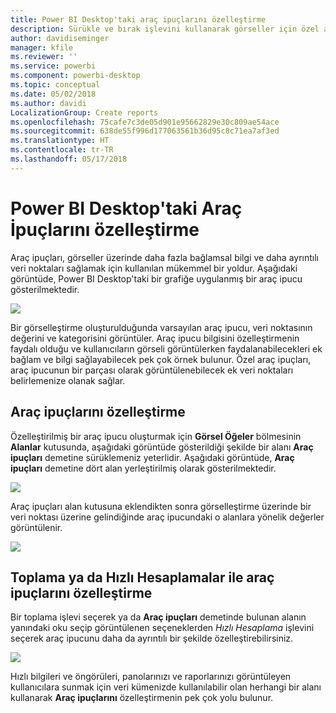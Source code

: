 ```yaml
---
title: Power BI Desktop'taki araç ipuçlarını özelleştirme
description: Sürükle ve bırak işlevini kullanarak görseller için özel araç ipuçları oluşturma
author: davidiseminger
manager: kfile
ms.reviewer: ''
ms.service: powerbi
ms.component: powerbi-desktop
ms.topic: conceptual
ms.date: 05/02/2018
ms.author: davidi
LocalizationGroup: Create reports
ms.openlocfilehash: 75cafe7c3de05d901e95662829e30c809ae54ace
ms.sourcegitcommit: 638de55f996d177063561b36d95c8c71ea7af3ed
ms.translationtype: HT
ms.contentlocale: tr-TR
ms.lasthandoff: 05/17/2018
---
```

# <a name="customizing-tooltips-in-power-bi-desktop"></a>Power BI Desktop'taki Araç İpuçlarını özelleştirme
Araç ipuçları, görseller üzerinde daha fazla bağlamsal bilgi ve daha ayrıntılı veri noktaları sağlamak için kullanılan mükemmel bir yoldur. Aşağıdaki görüntüde, Power BI Desktop'taki bir grafiğe uygulanmış bir araç ipucu gösterilmektedir.

![](media/desktop-custom-tooltips/custom-tooltips_1.png)

Bir görselleştirme oluşturulduğunda varsayılan araç ipucu, veri noktasının değerini ve kategorisini görüntüler. Araç ipucu bilgisini özelleştirmenin faydalı olduğu ve kullanıcıların görseli görüntülerken faydalanabilecekleri ek bağlam ve bilgi sağlayabilecek pek çok örnek bulunur. Özel araç ipuçları, araç ipucunun bir parçası olarak görüntülenebilecek ek veri noktaları belirlemenize olanak sağlar.

## <a name="how-to-customize-tooltips"></a>Araç ipuçlarını özelleştirme
Özelleştirilmiş bir araç ipucu oluşturmak için **Görsel Öğeler** bölmesinin **Alanlar** kutusunda, aşağıdaki görüntüde gösterildiği şekilde bir alanı **Araç ipuçları** demetine sürüklemeniz yeterlidir. Aşağıdaki görüntüde, **Araç ipuçları** demetine dört alan yerleştirilmiş olarak gösterilmektedir.

![](media/desktop-custom-tooltips/custom-tooltips_2.png)

Araç ipuçları alan kutusuna eklendikten sonra görselleştirme üzerinde bir veri noktası üzerine gelindiğinde araç ipucundaki o alanlara yönelik değerler görüntülenir.

![](media/desktop-custom-tooltips/custom-tooltips_3.png)

## <a name="customizing-tooltips-with-aggregation-or-quick-calcs"></a>Toplama ya da Hızlı Hesaplamalar ile araç ipuçlarını özelleştirme
Bir toplama işlevi seçerek ya da **Araç ipuçları** demetinde bulunan alanın yanındaki oku seçip görüntülenen seçeneklerden *Hızlı Hesaplama* işlevini seçerek araç ipucunu daha da ayrıntılı bir şekilde özelleştirebilirsiniz.

![](media/desktop-custom-tooltips/custom-tooltips_4.png)

Hızlı bilgileri ve öngörüleri, panolarınızı ve raporlarınızı görüntüleyen kullanıcılara sunmak için veri kümenizde kullanılabilir olan herhangi bir alanı kullanarak **Araç ipuçlarını** özelleştirmenin pek çok yolu bulunur.


